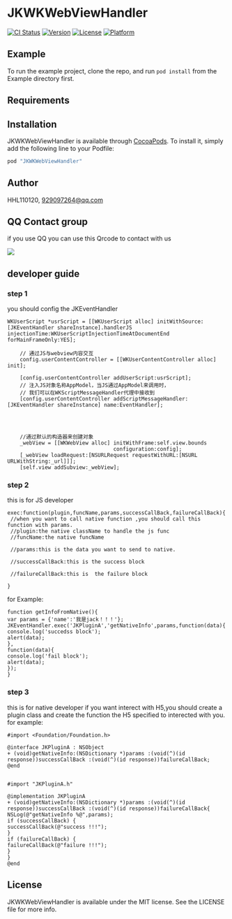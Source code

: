 # JKWKWebViewHandler

[![CI Status](http://img.shields.io/travis/HHL110120/JKWKWebViewHandler.svg?style=flat)](https://travis-ci.org/HHL110120/JKWKWebViewHandler)
[![Version](https://img.shields.io/cocoapods/v/JKWKWebViewHandler.svg?style=flat)](http://cocoapods.org/pods/JKWKWebViewHandler)
[![License](https://img.shields.io/cocoapods/l/JKWKWebViewHandler.svg?style=flat)](http://cocoapods.org/pods/JKWKWebViewHandler)
[![Platform](https://img.shields.io/cocoapods/p/JKWKWebViewHandler.svg?style=flat)](http://cocoapods.org/pods/JKWKWebViewHandler)

## Example

To run the example project, clone the repo, and run `pod install` from the Example directory first.

## Requirements

## Installation

JKWKWebViewHandler is available through [CocoaPods](http://cocoapods.org). To install
it, simply add the following line to your Podfile:

```ruby
pod "JKWKWebViewHandler"
```

## Author

HHL110120, 929097264@qq.com

## QQ Contact group

if you use QQ you can use this Qrcode to contact with us

![](https://github.com/xindizhiyin2014/JKWKWebViewHandler/blob/master/JKWebViewhandler.png?raw=true)

## developer guide

### step 1 
you should config the JKEventHandler

```
WKUserScript *usrScript = [[WKUserScript alloc] initWithSource:[JKEventHandler shareInstance].handlerJS injectionTime:WKUserScriptInjectionTimeAtDocumentEnd forMainFrameOnly:YES];
    
    // 通过JS与webview内容交互
    config.userContentController = [[WKUserContentController alloc] init];
    
    [config.userContentController addUserScript:usrScript];
    // 注入JS对象名称AppModel，当JS通过AppModel来调用时，
    // 我们可以在WKScriptMessageHandler代理中接收到
    [config.userContentController addScriptMessageHandler:[JKEventHandler shareInstance] name:EventHandler];
   
    
    
    
    //通过默认的构造器来创建对象
    _webView = [[WKWebView alloc] initWithFrame:self.view.bounds
                                  configuration:config];
    [_webView loadRequest:[NSURLRequest requestWithURL:[NSURL URLWithString:_url]]];
    [self.view addSubview:_webView];

```

### step 2
this is for JS developer
```
exec:function(plugin,funcName,params,successCallBack,failureCallBack){
 //when you want to call native function ,you should call this function with params.
 //plugin:the native className to handle the js func
 //funcName:the native funcName
 
 //params:this is the data you want to send to native.

 //successCallBack:this is the success block

 //failureCallBack:this is  the failure block

}

```
for Example:
```
function getInfoFromNative(){
var params = {'name':'我是jack！！！'};
JKEventHandler.exec('JKPluginA','getNativeInfo',params,function(data){
console.log('succedss block');
alert(data);
},
function(data){
console.log('fail block');
alert(data);
});
}
```

### step 3

this is for native developer
if you want interect with H5,you should create a plugin  class  and create the function the H5 specified to interected with you. for example:

```
#import <Foundation/Foundation.h>

@interface JKPluginA : NSObject
+ (void)getNativeInfo:(NSDictionary *)params :(void(^)(id response))successCallBack :(void(^)(id response))failureCallBack;
@end


#import "JKPluginA.h"

@implementation JKPluginA
+ (void)getNativeInfo:(NSDictionary *)params :(void(^)(id response))successCallBack :(void(^)(id response))failureCallBack{
NSLog(@"getNativeInfo %@",params);
if (successCallBack) {
successCallBack(@"success !!!");
}
if (failureCallBack) {
failureCallBack(@"failure !!!");
}
}
@end
```


## License

JKWKWebViewHandler is available under the MIT license. See the LICENSE file for more info.
